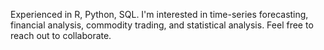 Experienced in R, Python, SQL. I'm interested in time-series forecasting, financial analysis, commodity trading, and statistical analysis. Feel free to reach out to collaborate.

